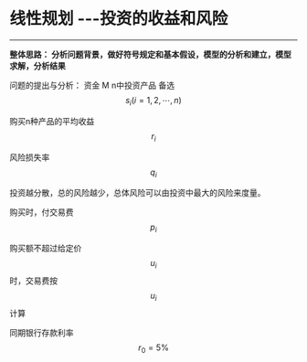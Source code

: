 # 线性规划 ---投资的收益和风险 #
---
**整体思路：
分析问题背景，做好符号规定和基本假设，模型的分析和建立，模型求解，分析结果**

问题的提出与分析：
资金 M
n中投资产品 备选$$s_{i}(i=1,2, \cdots, n)$$ 

购买n种产品的平均收益 $$r_{i}$$

风险损失率$$q_{i}$$

投资越分散，总的风险越少，总体风险可以由投资中最大的风险来度量。

购买时，付交易费$$p_{i}$$

购买额不超过给定价$$u_{i}$$时，交易费按$$u_{i}$$计算

同期银行存款利率$$r_{0}=5 \%$$